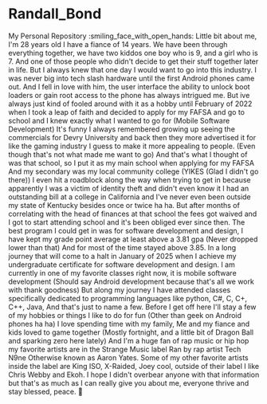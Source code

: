 # Randall_Bond
My Personal Repository
:smiling_face_with_open_hands: Little bit about me, I'm 28 years old I have a fiance of 14 years. 
We have been through everything together, we have two kiddos one 
boy who is 9, and a girl who is 7. And one of those people who 
didn't decide to get their stuff together later in life. But 
I always knew that one day I would want to go into this industry. 
I was never big into tech slash hardware until the first Android 
phones came out. And I fell in love with him, the user interface 
the ability to unlock boot loaders or gain root access to the phone 
has always intrigued me. But ive always just kind of fooled around 
with it as a hobby until February of 2022 when I took a leap of faith 
and decided to apply for my FAFSA and go to school and I knew exactly 
what I wanted to go for (Mobile Software Development) It's funny I always 
remembered growing up seeing the commercials for Devry University and back 
then they more advertised it for like the gaming industry I guess to make 
it more appealing to people. (Even though that's not what made me want to go) 
And that's what I thought of was that school, so I put it as my main school when 
applying for my FAFSA And my secondary was my local community college 
(YIKES (Glad I didn't go there)) I even hit a roadblock along the way when 
trying to get in because apparently I was a victim of identity theft and 
didn't even know it I had an outstanding bill at a college in California 
and I've never even been outside my state of Kentucky besides once or twice ha ha. 
But after months of correlating with the head of finances at that school the fees 
got waived and I got to start attending school and it's been obliged ever since then. 
The best program I could get in was for software development and design, I have kept 
my grade point average at least above a 3.81 gpa (Never dropped lower than that) And 
for most of the time stayed above 3.85. In a long journey that will come to a halt in 
January of 2025 when I achieve my undergraduate certificate for software development 
and design. I am currently in one of my favorite classes right now, it is mobile software 
development (Should say Android development because that's all we work with thank goodness) 
But along my journey I have attended classes specifically dedicated to programming languages 
like python, C#, C, C+, C++, Java, And that's just to name a few. Before I get off here I'll 
stay a few of my hobbies or things I like to do for fun (Other than geek on Android phones ha ha) 
I love spending time with my family, Me and my fiance and kids loved to game together (Mostly fortnight, 
and a little bit of Dragon Ball and sparking zero here lately) And I'm a huge fan of rap music or hip hop 
my favorite artists are in the Strange Music label Ran by rap artist Tech N9ne Otherwise known as Aaron Yates. 
Some of my other favorite artists inside the label are King ISO, X-Raided, Joey cool, outside of their label I 
like Chris Webby and Ekoh. I hope I didn't overbear anyone with that information but that's as much as I can really 
give you about me, everyone thrive and stay blessed, peace. :saluting_face:
